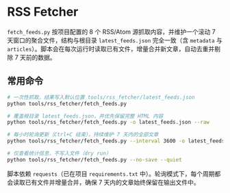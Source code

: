 # RSS Fetcher

`fetch_feeds.py` 按项目配置的 8 个 RSS/Atom 源抓取内容，并维护一个滚动 7 天窗口的聚合文件，结构与根目录 `latest_feeds.json` 完全一致（含 `metadata` 与 `articles`）。脚本会在每次运行时读取已有文件，增量合并新文章，自动去重并剔除 7 天前的数据。

## 常用命令

```bash
# 一次性抓取，结果写入默认位置 tools/rss_fetcher/latest_feeds.json
python tools/rss_fetcher/fetch_feeds.py

# 覆盖根目录 latest_feeds.json，并优先保留完整 HTML 内容
python tools/rss_fetcher/fetch_feeds.py -o latest_feeds.json --raw

# 每小时轮询更新（Ctrl+C 结束），持续维护 7 天内的全部文章
python tools/rss_fetcher/fetch_feeds.py --interval 3600 -o latest_feeds.json

# 仅查看统计信息，不写入文件（dry run）
python tools/rss_fetcher/fetch_feeds.py --no-save --quiet
```

脚本依赖 `requests`（已在项目 `requirements.txt` 中）。轮询模式下，每个周期都会读取已有文件并增量合并，确保 7 天内的文章始终保留在输出文件中。
